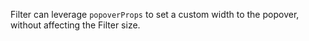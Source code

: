 Filter can leverage `popoverProps` to set a custom width to the popover, without affecting the Filter size. 